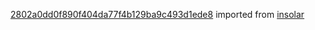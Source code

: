 [2802a0dd0f890f404da77f4b129ba9c493d1ede8](https://github.com/insolar/insolar/commit/2802a0dd0f890f404da77f4b129ba9c493d1ede8) imported from [insolar](https://github.com/insolar/insolar)
